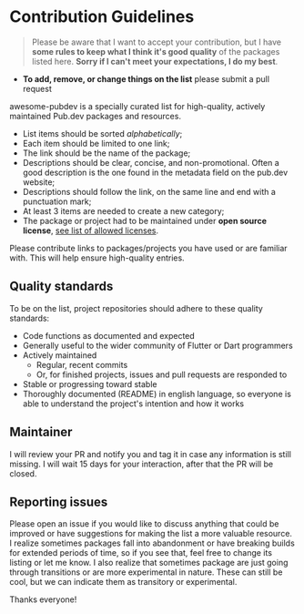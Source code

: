 # Contribution Guidelines

> Please be aware that I want to accept your contribution, but I have **some rules to keep what I think it's good quality** of the packages listed here. **Sorry if I can't meet your expectations, I do my best**.

- **To add, remove, or change things on the list** please submit a pull request

awesome-pubdev is a specially curated list for high-quality, actively maintained Pub.dev packages and resources.

- List items should be sorted *alphabetically*;
- Each item should be limited to one link;
- The link should be the name of the package;
- Descriptions should be clear, concise, and non-promotional. Often a good description is the one found in the metadata field on the pub.dev website;
- Descriptions should follow the link, on the same line and end with a punctuation mark;
- At least 3 items are needed to create a new category;
- The package or project had to be maintained under **open source license**, [see list of allowed licenses](https://opensource.org/licenses/alphabetical).

Please contribute links to packages/projects you have used or are familiar with. This will help ensure high-quality entries.

## Quality standards

To be on the list, project repositories should adhere to these quality standards:

- Code functions as documented and expected
- Generally useful to the wider community of Flutter or Dart programmers
- Actively maintained
  - Regular, recent commits
  - Or, for finished projects, issues and pull requests are responded to
- Stable or progressing toward stable
- Thoroughly documented (README) in english language, so everyone is able to understand the project's intention and how it works

## Maintainer

I will review your PR and notify you and tag it in case any information is still missing. I will wait 15 days for your interaction, after that the PR will be closed.

## Reporting issues

Please open an issue if you would like to discuss anything that could be improved or have suggestions for making the list a more valuable resource. I realize sometimes packages fall into abandonment or have breaking builds for extended periods of time, so if you see that, feel free to change its listing or let me know. I also realize that sometimes package are just going through transitions or are more experimental in nature. These can still be cool, but we can indicate them as transitory or experimental.

Thanks everyone!